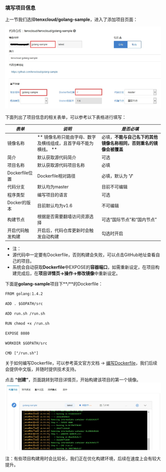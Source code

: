 ### 填写项目信息
上一节我们选择**tenxcloud/golang-sample**，进入了添加项目页面：

![addproject](/doc/v1/images/ci/ci-addproject.jpg)

下面列出了项目信息的相关表单，可以参考以下表格进行填写：

| *表单*           | *说明* | *是否必填* |
| --               | -- | -- |
| 镜像名称         | ** 镜像名称只能由字母、数字及横线组成，且首字母不能为横线。 ** | 必填，**不能与自己名下的其他镜像名称相同，否则重名的镜像会被覆盖** |
| 简介             | 默认获取源代码简介 | 可选 |
| 项目名称         | 默认获取源代码项目名称 | 必填 |
| Dockerfile位置   | Dockerfile相对路径 | 必填，默认为 **'/'** |
| 代码分支         | 默认均为master | 目前不可编辑 |
| 程序类型         | 编写项目的语言 | 可选 |
| Docker的版本     | 目前默认均为v1.6 | 不可编辑 |
| 构建节点         | 根据是否需要翻墙访问资源选择 | 可选“国际节点”和“国内节点” |
| 开启代码触发构建 | 开启后，代码仓库更新时会触发自动构建 | 勾选时开启 |

* 注：
 * 源代码中一定要有Dockerfile，否则构建会失败，可以点击GitHub地址查看自己的项目。
 * 系统会自动获取**Dockerfile**中EXPOSE的**容器端口**，如需重新设定，在项目构建完成后，在**项目详情页->操作->修改镜像**中重新设定。

下面是**golang-sample**项目下**/**的Dockerfile：

```
FROM golang:1.4.2

ADD . $GOPATH/src

ADD run.sh /run.sh

RUN chmod +x /run.sh

EXPOSE 8080

WORKDIR $GOPATH/src

CMD ["/run.sh"]
```
关于如何编写Dockerfile，可以参考英文官方文档 -> [编写Dockerfile](http://docs.docker.com/reference/builder/)，我们后续会提供中文版，并随时提供技术支持。

点击 **“创建”**，页面跳转到项目详情页，开始构建该项目的第一个镜像。
![addproject2](/doc/v1/images/ci/ci-addproject2.jpg)

注：有些项目构建用时会比较长，我们正在优化构建环境，后续在速度上会有较大提升。

